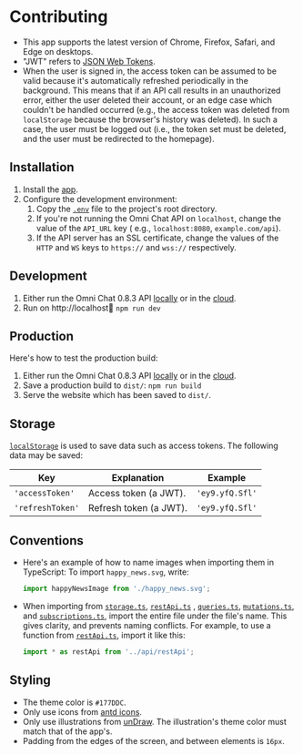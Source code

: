 # Contributing

- This app supports the latest version of Chrome, Firefox, Safari, and Edge on desktops.
- "JWT" refers to [JSON Web Tokens](https://jwt.io/).
- When the user is signed in, the access token can be assumed to be valid because it's automatically refreshed
  periodically in the background. This means that if an API call results in an unauthorized error, either the user
  deleted their account, or an edge case which couldn't be handled occurred (e.g., the access token was deleted
  from `localStorage` because the browser's history was deleted). In such a case, the user must be logged out (i.e., the
  token set must be deleted, and the user must be redirected to the homepage).

## Installation

1. Install the [app](docs/install.md).
1. Configure the development environment:
    1. Copy the [`.env`](docs/.env) file to the project's root directory.
    1. If you're not running the Omni Chat API on `localhost`, change the value of the `API_URL` key (
       e.g., `localhost:8080`, `example.com/api`).
    1. If the API server has an SSL certificate, change the values of the `HTTP` and `WS` keys to `https://`
       and `wss://` respectively.

## Development

1. Either run the Omni Chat 0.8.3
   API [locally](https://github.com/neelkamath/omni-chat/blob/v0.8.3/docs/docker-compose.md) or in
   the [cloud](https://github.com/neelkamath/omni-chat/blob/v0.8.3/docs/cloud.md).
1. Run on http://localhost:1234: `npm run dev`

## Production

Here's how to test the production build:

1. Either run the Omni Chat 0.8.3
   API [locally](https://github.com/neelkamath/omni-chat/blob/v0.8.3/docs/docker-compose.md) or in
   the [cloud](https://github.com/neelkamath/omni-chat/blob/v0.8.3/docs/cloud.md).
1. Save a production build to `dist/`: `npm run build`
1. Serve the website which has been saved to `dist/`.

## Storage

[`localStorage`](https://developer.mozilla.org/en-US/docs/Web/API/Window/localStorage) is used to save data such as
access tokens. The following data may be saved:

|Key|Explanation|Example|
|---|---|---|
|`'accessToken'`|Access token (a JWT).|`'ey9.yfQ.Sfl'`|
|`'refreshToken'`|Refresh token (a JWT).|`'ey9.yfQ.Sfl'`|

## Conventions

- Here's an example of how to name images when importing them in TypeScript: To import `happy_news.svg`, write:
    ```ts
    import happyNewsImage from './happy_news.svg';
    ```
- When importing from [`storage.ts`](src/storage.ts), [`restApi.ts`](src/api/restApi.ts)
  , [`queries.ts`](src/api/graphQlApi/queries.ts), [`mutations.ts`](src/api/graphQlApi/mutations.ts),
  and [`subscriptions.ts`](src/api/graphQlApi/subscriptions.ts), import the entire file under the file's name. This
  gives clarity, and prevents naming conflicts. For example, to use a function from [`restApi.ts`](src/api/restApi.ts),
  import it like this:
    ```ts
    import * as restApi from '../api/restApi';
    ```

## Styling

- The theme color is `#177DDC`.
- Only use icons from [antd icons](https://ant.design/components/icon/).
- Only use illustrations from [unDraw](https://undraw.co/). The illustration's theme color must match that of the app's.
- Padding from the edges of the screen, and between elements is `16px`.

